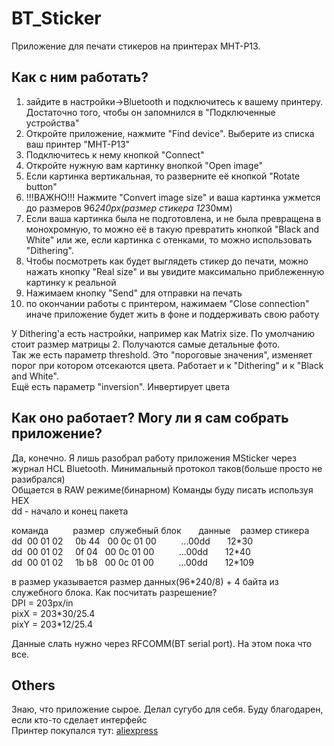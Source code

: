 # BT_Sticker
Приложение для печати стикеров на принтерах MHT-P13.
## Как с ним работать?
1. зайдите в настройки->Bluetooth и подключитесь к вашему принтеру. Достаточно того, чтобы он запомнился в "Подключенные устройства"
2. Откройте приложение, нажмите "Find device". Выберите из списка ваш принтер "MHT-P13"
3. Подключитесь к нему кнопкой "Connect"
4. Откройте нужную вам картинку внопкой "Open image"
5. Если картинка вертикальная, то разверните её кнопкой "Rotate button"
6. !!!ВАЖНО!!! Нажмите "Convert image size" и ваша картинка ужмется до размеров 96*240px(размер стикера 12*30мм)
7. Если ваша картинка была не подготовлена, и не была превращена в монохромную, то можно её в такую превратить кнопкой "Black and White" или же, если картинка с отенками, то можно использовать "Dithering".
8. Чтобы посмотреть как будет выглядеть стикер до печати, можно нажать кнопку "Real size" и вы увидите максимально приблеженную картинку к реальной
9. Нажимаем кнопку "Send" для отправки на печать
10. по окончании работы с принтером, нажимаем "Close connection" иначе приложение будет жить в фоне и поддерживать свою работу 

У Dithering'а есть настройки, например как Matrix size. По умолчанию стоит размер матрицы 2. Получаются самые детальные фото.  
Так же есть параметр threshold. Это "пороговые значения", изменяет порог при котором отсекаются цвета. Работает и к "Dithering" и к "Black and White".  
Ещё есть параметр "inversion". Инвертирует цвета
## Как оно работает? Могу ли я сам собрать приложение?
Да, конечно. Я лишь разобрал работу приложения MSticker через журнал HCL Bluetooth.
Минимальный протокол таков(больше просто не разибрался)  
Общается в RAW режиме(бинарном) Команды буду писать используя HEX  
dd - начало и конец пакета  

команда          размер  служебный блок       данные    размер стикера \
dd  00 01 02     0b 44   00 0c 01 00          ...00dd       12\*30  \
dd  00 01 02     0f 04   00 0c 01 00          ...00dd       12\*40  \
dd  00 01 02     1b b8   00 0c 01 00          ...00dd       12\*109  


в размер указывается размер данных(96\*240/8) + 4 байта из служебного блока.
Как посчитать разрешение?  
DPI = 203px/in  
pixX = 203\*30/25.4  
pixY = 203\*12/25.4  

Данные слать нужно через RFCOMM(BT serial port). На этом пока что все.

## Others
Знаю, что приложение сырое. Делал сугубо для себя. Буду благодарен, если кто-то сделает интерфейс  
Принтер покупался тут: [aliexpress](https://aliexpress.ru/item/1005004188980640.html?srcSns=sns_Telegram&businessType=ProductDetail&spreadType=socialShare&tt=MG&utm_medium=sharing&sku_id=12000030186776817)
